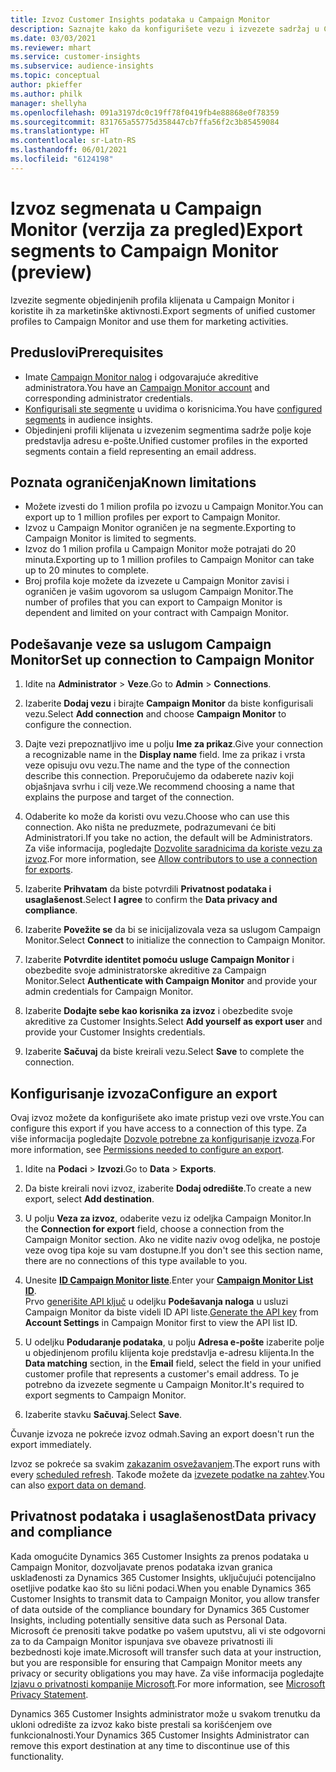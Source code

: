 ```yaml
---
title: Izvoz Customer Insights podataka u Campaign Monitor
description: Saznajte kako da konfigurišete vezu i izvezete sadržaj u Campaign Monitor.
ms.date: 03/03/2021
ms.reviewer: mhart
ms.service: customer-insights
ms.subservice: audience-insights
ms.topic: conceptual
author: pkieffer
ms.author: philk
manager: shellyha
ms.openlocfilehash: 091a3197dc0c19ff78f0419fb4e88868e0f78359
ms.sourcegitcommit: 831765a55775d358447cb7ffa56f2c3b85459084
ms.translationtype: HT
ms.contentlocale: sr-Latn-RS
ms.lasthandoff: 06/01/2021
ms.locfileid: "6124198"
---
```

# <a name="export-segments-to-campaign-monitor-preview"></a><span data-ttu-id="79052-103">Izvoz segmenata u Campaign Monitor (verzija za pregled)</span><span class="sxs-lookup"><span data-stu-id="79052-103">Export segments to Campaign Monitor (preview)</span></span>

<span data-ttu-id="79052-104">Izvezite segmente objedinjenih profila klijenata u Campaign Monitor i koristite ih za marketinške aktivnosti.</span><span class="sxs-lookup"><span data-stu-id="79052-104">Export segments of unified customer profiles to Campaign Monitor and use them for marketing activities.</span></span>

## <a name="prerequisites"></a><span data-ttu-id="79052-105">Preduslovi</span><span class="sxs-lookup"><span data-stu-id="79052-105">Prerequisites</span></span>

-   <span data-ttu-id="79052-106">Imate [Campaign Monitor nalog](https://www.campaignmonitor.com/) i odgovarajuće akreditive administratora.</span><span class="sxs-lookup"><span data-stu-id="79052-106">You have an [Campaign Monitor account](https://www.campaignmonitor.com/) and corresponding administrator credentials.</span></span>
-   <span data-ttu-id="79052-107">[Konfigurisali ste segmente](segments.md) u uvidima o korisnicima.</span><span class="sxs-lookup"><span data-stu-id="79052-107">You have [configured segments](segments.md) in audience insights.</span></span>
-   <span data-ttu-id="79052-108">Objedinjeni profili klijenata u izvezenim segmentima sadrže polje koje predstavlja adresu e-pošte.</span><span class="sxs-lookup"><span data-stu-id="79052-108">Unified customer profiles in the exported segments contain a field representing an email address.</span></span>

## <a name="known-limitations"></a><span data-ttu-id="79052-109">Poznata ograničenja</span><span class="sxs-lookup"><span data-stu-id="79052-109">Known limitations</span></span>

- <span data-ttu-id="79052-110">Možete izvesti do 1 milion profila po izvozu u Campaign Monitor.</span><span class="sxs-lookup"><span data-stu-id="79052-110">You can export up to 1 million profiles per export to Campaign Monitor.</span></span>
- <span data-ttu-id="79052-111">Izvoz u Campaign Monitor ograničen je na segmente.</span><span class="sxs-lookup"><span data-stu-id="79052-111">Exporting to Campaign Monitor is limited to segments.</span></span>
- <span data-ttu-id="79052-112">Izvoz do 1 milion profila u Campaign Monitor može potrajati do 20 minuta.</span><span class="sxs-lookup"><span data-stu-id="79052-112">Exporting up to 1 million profiles to Campaign Monitor can take up to 20 minutes to complete.</span></span> 
- <span data-ttu-id="79052-113">Broj profila koje možete da izvezete u Campaign Monitor zavisi i ograničen je vašim ugovorom sa uslugom Campaign Monitor.</span><span class="sxs-lookup"><span data-stu-id="79052-113">The number of profiles that you can export to Campaign Monitor is dependent and limited on your contract with Campaign Monitor.</span></span>

## <a name="set-up-connection-to-campaign-monitor"></a><span data-ttu-id="79052-114">Podešavanje veze sa uslugom Campaign Monitor</span><span class="sxs-lookup"><span data-stu-id="79052-114">Set up connection to Campaign Monitor</span></span>

1. <span data-ttu-id="79052-115">Idite na **Administrator** > **Veze**.</span><span class="sxs-lookup"><span data-stu-id="79052-115">Go to **Admin** > **Connections**.</span></span>

1. <span data-ttu-id="79052-116">Izaberite **Dodaj vezu** i birajte **Campaign Monitor** da biste konfigurisali vezu.</span><span class="sxs-lookup"><span data-stu-id="79052-116">Select **Add connection** and choose **Campaign Monitor** to configure the connection.</span></span>

1. <span data-ttu-id="79052-117">Dajte vezi prepoznatljivo ime u polju **Ime za prikaz**.</span><span class="sxs-lookup"><span data-stu-id="79052-117">Give your connection a recognizable name in the **Display name** field.</span></span> <span data-ttu-id="79052-118">Ime za prikaz i vrsta veze opisuju ovu vezu.</span><span class="sxs-lookup"><span data-stu-id="79052-118">The name and the type of the connection describe this connection.</span></span> <span data-ttu-id="79052-119">Preporučujemo da odaberete naziv koji objašnjava svrhu i cilj veze.</span><span class="sxs-lookup"><span data-stu-id="79052-119">We recommend choosing a name that explains the purpose and target of the connection.</span></span>

1. <span data-ttu-id="79052-120">Odaberite ko može da koristi ovu vezu.</span><span class="sxs-lookup"><span data-stu-id="79052-120">Choose who can use this connection.</span></span> <span data-ttu-id="79052-121">Ako ništa ne preduzmete, podrazumevani će biti Administratori.</span><span class="sxs-lookup"><span data-stu-id="79052-121">If you take no action, the default will be Administrators.</span></span> <span data-ttu-id="79052-122">Za više informacija, pogledajte [Dozvolite saradnicima da koriste vezu za izvoz](connections.md#allow-contributors-to-use-a-connection-for-exports).</span><span class="sxs-lookup"><span data-stu-id="79052-122">For more information, see [Allow contributors to use a connection for exports](connections.md#allow-contributors-to-use-a-connection-for-exports).</span></span>

1. <span data-ttu-id="79052-123">Izaberite **Prihvatam** da biste potvrdili **Privatnost podataka i usaglašenost**.</span><span class="sxs-lookup"><span data-stu-id="79052-123">Select **I agree** to confirm the **Data privacy and compliance**.</span></span>

1. <span data-ttu-id="79052-124">Izaberite **Povežite se** da bi se inicijalizovala veza sa uslugom Campaign Monitor.</span><span class="sxs-lookup"><span data-stu-id="79052-124">Select **Connect** to initialize the connection to Campaign Monitor.</span></span>

1. <span data-ttu-id="79052-125">Izaberite **Potvrdite identitet pomoću usluge Campaign Monitor** i obezbedite svoje administratorske akreditive za Campaign Monitor.</span><span class="sxs-lookup"><span data-stu-id="79052-125">Select **Authenticate with Campaign Monitor** and provide your admin credentials for Campaign Monitor.</span></span>

1. <span data-ttu-id="79052-126">Izaberite **Dodajte sebe kao korisnika za izvoz** i obezbedite svoje akreditive za Customer Insights.</span><span class="sxs-lookup"><span data-stu-id="79052-126">Select **Add yourself as export user** and provide your Customer Insights credentials.</span></span>

1. <span data-ttu-id="79052-127">Izaberite **Sačuvaj** da biste kreirali vezu.</span><span class="sxs-lookup"><span data-stu-id="79052-127">Select **Save** to complete the connection.</span></span>

## <a name="configure-an-export"></a><span data-ttu-id="79052-128">Konfigurisanje izvoza</span><span class="sxs-lookup"><span data-stu-id="79052-128">Configure an export</span></span>

<span data-ttu-id="79052-129">Ovaj izvoz možete da konfigurišete ako imate pristup vezi ove vrste.</span><span class="sxs-lookup"><span data-stu-id="79052-129">You can configure this export if you have access to a connection of this type.</span></span> <span data-ttu-id="79052-130">Za više informacija pogledajte [Dozvole potrebne za konfigurisanje izvoza](export-destinations.md#set-up-a-new-export).</span><span class="sxs-lookup"><span data-stu-id="79052-130">For more information, see [Permissions needed to configure an export](export-destinations.md#set-up-a-new-export).</span></span>

1. <span data-ttu-id="79052-131">Idite na **Podaci** > **Izvozi**.</span><span class="sxs-lookup"><span data-stu-id="79052-131">Go to **Data** > **Exports**.</span></span>

1. <span data-ttu-id="79052-132">Da biste kreirali novi izvoz, izaberite **Dodaj odredište**.</span><span class="sxs-lookup"><span data-stu-id="79052-132">To create a new export, select **Add destination**.</span></span>

1. <span data-ttu-id="79052-133">U polju **Veza za izvoz**, odaberite vezu iz odeljka Campaign Monitor.</span><span class="sxs-lookup"><span data-stu-id="79052-133">In the **Connection for export** field, choose a connection from the Campaign Monitor section.</span></span> <span data-ttu-id="79052-134">Ako ne vidite naziv ovog odeljka, ne postoje veze ovog tipa koje su vam dostupne.</span><span class="sxs-lookup"><span data-stu-id="79052-134">If you don't see this section name, there are no connections of this type available to you.</span></span>

1. <span data-ttu-id="79052-135">Unesite [**ID Campaign Monitor liste**](https://www.campaignmonitor.com/api/getting-started/#your-list-id).</span><span class="sxs-lookup"><span data-stu-id="79052-135">Enter your [**Campaign Monitor List ID**](https://www.campaignmonitor.com/api/getting-started/#your-list-id).</span></span>    
   <span data-ttu-id="79052-136">Prvo [generišite API ključ](https://www.campaignmonitor.com/api/getting-started/) u odeljku **Podešavanja naloga** u usluzi Campaign Monitor da biste videli ID API liste.</span><span class="sxs-lookup"><span data-stu-id="79052-136">[Generate the API key](https://www.campaignmonitor.com/api/getting-started/) from **Account Settings** in Campaign Monitor first to view the API list ID.</span></span>  

3. <span data-ttu-id="79052-137">U odeljku **Podudaranje podataka**, u polju **Adresa e-pošte** izaberite polje u objedinjenom profilu klijenta koje predstavlja e-adresu klijenta.</span><span class="sxs-lookup"><span data-stu-id="79052-137">In the **Data matching** section, in the **Email** field, select the field in your unified customer profile that represents a customer's email address.</span></span> <span data-ttu-id="79052-138">To je potrebno da izvezete segmente u Campaign Monitor.</span><span class="sxs-lookup"><span data-stu-id="79052-138">It's required to export segments to Campaign Monitor.</span></span>

1. <span data-ttu-id="79052-139">Izaberite stavku **Sačuvaj**.</span><span class="sxs-lookup"><span data-stu-id="79052-139">Select **Save**.</span></span>

<span data-ttu-id="79052-140">Čuvanje izvoza ne pokreće izvoz odmah.</span><span class="sxs-lookup"><span data-stu-id="79052-140">Saving an export doesn't run the export immediately.</span></span>

<span data-ttu-id="79052-141">Izvoz se pokreće sa svakim [zakazanim osvežavanjem](system.md#schedule-tab).</span><span class="sxs-lookup"><span data-stu-id="79052-141">The export runs with every [scheduled refresh](system.md#schedule-tab).</span></span> <span data-ttu-id="79052-142">Takođe možete da [izvezete podatke na zahtev](export-destinations.md#run-exports-on-demand).</span><span class="sxs-lookup"><span data-stu-id="79052-142">You can also [export data on demand](export-destinations.md#run-exports-on-demand).</span></span> 


## <a name="data-privacy-and-compliance"></a><span data-ttu-id="79052-143">Privatnost podataka i usaglašenost</span><span class="sxs-lookup"><span data-stu-id="79052-143">Data privacy and compliance</span></span>

<span data-ttu-id="79052-144">Kada omogućite Dynamics 365 Customer Insights za prenos podataka u Campaign Monitor, dozvoljavate prenos podataka izvan granica usklađenosti za Dynamics 365 Customer Insights, uključujući potencijalno osetljive podatke kao što su lični podaci.</span><span class="sxs-lookup"><span data-stu-id="79052-144">When you enable Dynamics 365 Customer Insights to transmit data to Campaign Monitor, you allow transfer of data outside of the compliance boundary for Dynamics 365 Customer Insights, including potentially sensitive data such as Personal Data.</span></span> <span data-ttu-id="79052-145">Microsoft će prenositi takve podatke po vašem uputstvu, ali vi ste odgovorni za to da Campaign Monitor ispunjava sve obaveze privatnosti ili bezbednosti koje imate.</span><span class="sxs-lookup"><span data-stu-id="79052-145">Microsoft will transfer such data at your instruction, but you are responsible for ensuring that Campaign Monitor meets any privacy or security obligations you may have.</span></span> <span data-ttu-id="79052-146">Za više informacija pogledajte [Izjavu o privatnosti kompanije Microsoft](https://go.microsoft.com/fwlink/?linkid=396732).</span><span class="sxs-lookup"><span data-stu-id="79052-146">For more information, see [Microsoft Privacy Statement](https://go.microsoft.com/fwlink/?linkid=396732).</span></span>

<span data-ttu-id="79052-147">Dynamics 365 Customer Insights administrator može u svakom trenutku da ukloni odredište za izvoz kako biste prestali sa korišćenjem ove funkcionalnosti.</span><span class="sxs-lookup"><span data-stu-id="79052-147">Your Dynamics 365 Customer Insights Administrator can remove this export destination at any time to discontinue use of this functionality.</span></span>
